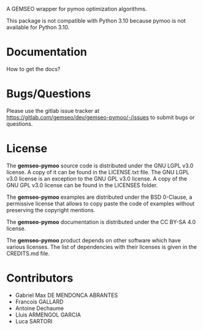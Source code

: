 <!--
Copyright 2021 IRT Saint Exupéry, https://www.irt-saintexupery.com

This work is licensed under the Creative Commons Attribution-ShareAlike 4.0
International License. To view a copy of this license, visit
http://creativecommons.org/licenses/by-sa/4.0/ or send a letter to Creative
Commons, PO Box 1866, Mountain View, CA 94042, USA.
-->

A GEMSEO wrapper for pymoo optimization algorithms.

This package is not compatible with Python 3.10 because pymoo is not
available for Python 3.10.

# Documentation

How to get the docs?

# Bugs/Questions

Please use the gitlab issue tracker at
<https://gitlab.com/gemseo/dev/gemseo-pymoo/-/issues>
to submit bugs or questions.

# License

The **gemseo-pymoo** source code is distributed under the GNU LGPL v3.0 license.
A copy of it can be found in the LICENSE.txt file.
The GNU LGPL v3.0 license is an exception to the GNU GPL v3.0 license.
A copy of the GNU GPL v3.0 license can be found in the LICENSES folder.

The **gemseo-pymoo** examples are distributed under the BSD 0-Clause, a permissive
license that allows to copy paste the code of examples without preserving the
copyright mentions.

The **gemseo-pymoo** documentation is distributed under the CC BY-SA 4.0 license.

The **gemseo-pymoo** product depends on other software which have various licenses.
The list of dependencies with their licenses is given in the CREDITS.md file.

# Contributors

- Gabriel Max DE MENDONCA ABRANTES
- Francois GALLARD
- Antoine Dechaume
- Lluis ARMENGOL GARCIA
- Luca SARTORI

